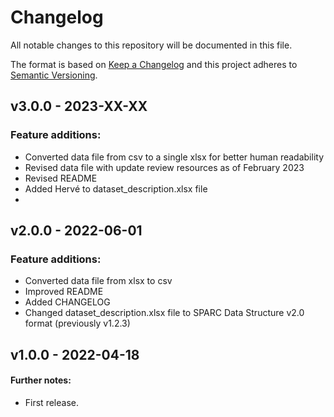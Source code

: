 # Changelog

All notable changes to this repository will be documented in this file.

The format is based on [Keep a Changelog](http://keepachangelog.com/en/1.0.0/)
and this project adheres to [Semantic Versioning](http://semver.org/spec/v2.0.0.html).

## v3.0.0 - 2023-XX-XX

### Feature additions:

- Converted data file from csv to a single xlsx for better human readability
- Revised data file with update review resources as of February 2023
- Revised README
- Added Hervé to dataset_description.xlsx file
- 
## v2.0.0 - 2022-06-01

### Feature additions:

- Converted data file from xlsx to csv
- Improved README
- Added CHANGELOG
- Changed dataset_description.xlsx file to SPARC Data Structure v2.0 format (previously v1.2.3)

## v1.0.0 - 2022-04-18

#### Further notes:

- First release.
